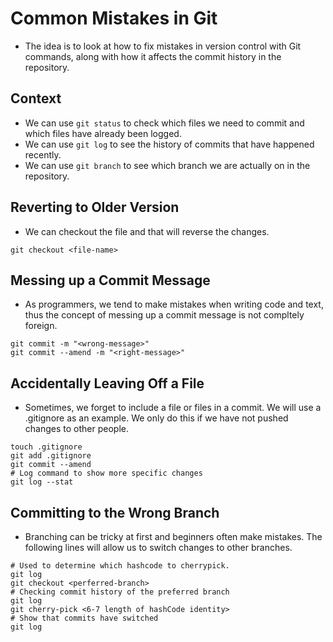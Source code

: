 # Common Mistakes in Git

- The idea is to look at how to fix mistakes in version control with Git commands, along with how it affects the commit history in the repository. 

## Context

- We can use ```git status``` to check which files we need to commit and which files have already been logged. 
- We can use ```git log``` to see the history of commits that have happened recently. 
- We can use ```git branch``` to see which branch we are actually on in the repository. 

## Reverting to Older Version

- We can checkout the file and that will reverse the changes. 
```shell
git checkout <file-name>
```
## Messing up a Commit Message

- As programmers, we tend to make mistakes when writing code and text, thus the concept of messing up a commit message is not compltely foreign.
```shell
git commit -m "<wrong-message>"
git commit --amend -m "<right-message>"
```

## Accidentally Leaving Off a File

- Sometimes, we forget to include a file or files in a commit. We will use a .gitignore as an example. We only do this if we have not pushed changes to other people. 
```shell
touch .gitignore
git add .gitignore
git commit --amend
# Log command to show more specific changes
git log --stat
```

## Committing to the Wrong Branch

- Branching can be tricky at first and beginners often make mistakes. The following lines will allow us to switch changes to other branches.
```shell
# Used to determine which hashcode to cherrypick. 
git log
git checkout <perferred-branch>
# Checking commit history of the preferred branch
git log
git cherry-pick <6-7 length of hashCode identity>
# Show that commits have switched
git log
```
